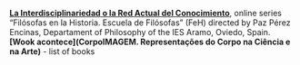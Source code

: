 **[La Interdisciplinariedad o la Red Actual del Conocimiento](https://www.youtube.com/watch?v=zWHHvijaJ1I)**, online series “Filósofas en la Historia. Escuela de Filósofas” (FeH) directed by Paz Pérez Encinas, Departament of Philosophy of the IES Aramo, Oviedo, Spain.
**[Wook acontece](CorpoIMAGEM. Representações do Corpo na Ciência e na Arte)** - list of books  
